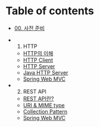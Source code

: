 # Table of contents

* [00. 사전 준비](/week0/README.md)

* 01. HTTP
    * [HTTP의 이해](/week1/SUB1.md)
    * [HTTP Client](/week1/SUB2.md)
    * [HTTP Server](/week1/SUB3.md)
    * [Java HTTP Server](/week1/SUB4.md)
    * [Spring Web MVC](/week1/SUB5.md)

* 02. REST API
    * [REST API란?](/week2/sub1.md)
    * [URI & MIME type](/week2/sub2.md)
    * [Collection Pattern](/week2/sub3.md)
    * [Spring Web MVC](/week2/sub4.md)